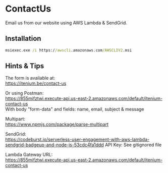 ContactUs
=========

Email us from our website using AWS Lambda & SendGrid.


Installation
------------

```bat
msiexec.exe /i https://awscli.amazonaws.com/AWSCLIV2.msi
```


Hints & Tips
------------

The form is available at:  
https://itenium.be/contact-us

Or using Postman:  
https://855mifztwi.execute-api.us-east-2.amazonaws.com/default/itenium-contact-us  
With body "form-data" and fields: name, email, subject & message


Multipart:  
https://www.npmjs.com/package/parse-multipart

SendGrid:  
https://codeburst.io/serverless-user-engagement-with-aws-lambda-sendgrid-badgeup-and-node-js-53cdc4fa1ddd
API Key: See gitignored file

Lambda Gateway URL:  
https://855mifztwi.execute-api.us-east-2.amazonaws.com/default/itenium-contact-us
